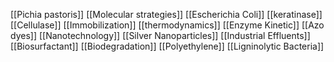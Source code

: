 [[Pichia pastoris]]
[[Molecular strategies]]
[[Escherichia Coli]]
[[keratinase]]
[[Cellulase]]
[[Immobilization]]
[[thermodynamics]]
[[Enzyme Kinetic]]
[[Azo dyes]]
[[Nanotechnology]]
[[Silver Nanoparticles]]
[[Industrial Effluents]]
[[Biosurfactant]]
[[Biodegradation]]
[[Polyethylene]]
[[Ligninolytic Bacteria]]
